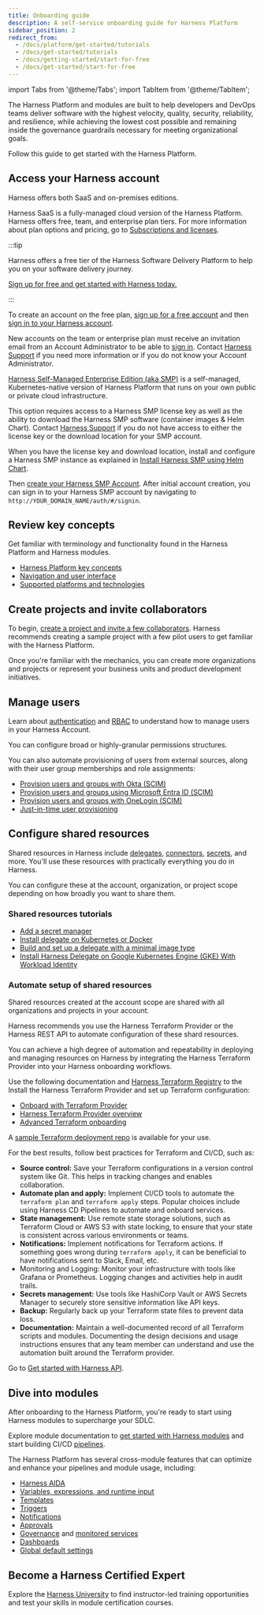 ```yaml
---
title: Onboarding guide
description: A self-service onboarding guide for Harness Platform
sidebar_position: 2
redirect_from:
  - /docs/platform/get-started/tutorials
  - /docs/get-started/tutorials
  - /docs/getting-started/start-for-free
  - /docs/get-started/start-for-free
---
```


import Tabs from '@theme/Tabs';
import TabItem from '@theme/TabItem';

The Harness Platform and modules are built to help developers and DevOps teams deliver software with the highest velocity, quality, security, reliability, and resilience, while achieving the lowest cost possible and remaining inside the governance guardrails necessary for meeting organizational goals.

Follow this guide to get started with the Harness Platform.

## Access your Harness account

Harness offers both SaaS and on-premises editions.

<Tabs>
<TabItem value="saas" label="SaaS" default>

Harness SaaS is a fully-managed cloud version of the Harness Platform. Harness offers free, team, and enterprise plan tiers. For more information about plan options and pricing, go to [Subscriptions and licenses](./subscriptions-licenses/subscriptions.md).

:::tip

Harness offers a free tier of the Harness Software Delivery Platform to help you on your software delivery journey.

[Sign up for free and get started with Harness today.](https://app.harness.io/auth/#/signup/&?utm_source=website&utm_medium=harness-developer-hub&utm_campaign=plt-plg&utm_content=get-started)

:::

To create an account on the free plan, [sign up for a free account](https://app.harness.io/auth/#/signup/?module=cd&utm_medium=harness-developer-hub) and then [sign in to your Harness account](https://app.harness.io/auth/#/signin).

New accounts on the team or enterprise plan must receive an invitation email from an Account Administrator to be able to [sign in](https://app.harness.io/auth/#/signin). Contact [Harness Support](mailto:support@harness.io) if you need more information or if you do not know your Account Administrator.

</TabItem>
<TabItem value="smp" label="Self-Managed Enterprise Edition">

[Harness Self-Managed Enterprise Edition (aka SMP)](/docs/self-managed-enterprise-edition/smp-overview) is a self-managed, Kubernetes-native version of Harness Platform that runs on your own public or private cloud infrastructure.

This option requires access to a Harness SMP license key as well as the ability to download the Harness SMP software (container images & Helm Chart). Contact [Harness Support](mailto:support@harness.io) if you do not have access to either the license key or the download location for your SMP account.

When you have the license key and download location, install and configure a Harness SMP instance as explained in [Install Harness SMP using Helm Chart](/docs/self-managed-enterprise-edition/install/install-using-helm).

Then [create your Harness SMP Account](/docs/self-managed-enterprise-edition/get-started-with-smp#create-your-harness-account). After initial account creation, you can sign in to your Harness SMP account by navigating to `http://YOUR_DOMAIN_NAME/auth/#/signin`.

</TabItem>
</Tabs>

## Review key concepts

Get familiar with terminology and functionality found in the Harness Platform and Harness modules.

* [Harness Platform key concepts](/docs/platform/get-started/key-concepts)
* [Navigation and user interface](/docs/platform/get-started/harness-ui-overview)
* [Supported platforms and technologies](/docs/platform/platform-whats-supported)

## Create projects and invite collaborators

To begin, [create a project and invite a few collaborators](/docs/platform/organizations-and-projects/create-an-organization). Harness recommends creating a sample project with a few pilot users to get familiar with the Harness Platform.

Once you're familiar with the mechanics, you can create more organizations and projects or represent your business units and product development initiatives.

## Manage users

Learn about [authentication](/docs/platform/authentication/authentication-overview) and [RBAC](/docs/platform/role-based-access-control/rbac-in-harness) to understand how to manage users in your Harness Account.

You can configure broad or highly-granular permissions structures.

You can also automate provisioning of users from external sources, along with their user group memberships and role assignments:

- [Provision users and groups with Okta (SCIM)](/docs/platform/role-based-access-control/provision-users-with-okta-scim)
- [Provision users and groups using Microsoft Entra ID (SCIM)](/docs/platform/role-based-access-control/provision-users-and-groups-using-azure-ad-scim)
- [Provision users and groups with OneLogin (SCIM)](/docs/platform/role-based-access-control/provision-users-and-groups-with-one-login-scim)
- [Just-in-time user provisioning](/docs/platform/role-based-access-control/provision-use-jit)

## Configure shared resources

Shared resources in Harness include [delegates](/docs/platform/delegates/delegate-concepts/delegate-overview), [connectors](/docs/category/connectors), [secrets](/docs/platform/secrets/secrets-management/harness-secret-manager-overview), and more. You'll use these resources with practically everything you do in Harness.

You can configure these at the account, organization, or project scope depending on how broadly you want to share them.

### Shared resources tutorials

- [Add a secret manager](/docs/platform/get-started/tutorials/add-secrets-manager.md)
- [Install delegate on Kubernetes or Docker](/docs/platform/get-started/tutorials/install-delegate)
- [Build and set up a delegate with a minimal image type](/docs/platform/delegates/install-delegates/build-custom-delegate-images-with-third-party-tools)
- [Install Harness Delegate on Google Kubernetes Engine (GKE) With Workload Identity](/docs/platform/delegates/install-delegates/gke-workload-identity)

### Automate setup of shared resources

Shared resources created at the account scope are shared with all organizations and projects in your account.

Harness recommends you use the Harness Terraform Provider or the Harness REST API to automate configuration of these shard resources.

<Tabs>
<TabItem value="terraform" label="Terraform Provider" default>

You can achieve a high degree of automation and repeatability in deploying and managing resources on Harness by integrating the Harness Terraform Provider into your Harness onboarding workflows.

Use the following documentation and [Harness Terraform Registry](https://registry.terraform.io/providers/harness/harness) to the Install the Harness Terraform Provider and set up Terraform configuration:

- [Onboard with Terraform Provider](/docs/platform/get-started/tutorials/onboard-terraform-provider)
- [Harness Terraform Provider overview](/docs/platform/automation/terraform/harness-terraform-provider-overview)
- [Advanced Terraform onboarding](/docs/platform/automation/terraform/advanced-terraform-onboarding)

A [sample Terraform deployment repo](https://github.com/harness-community/solutions-architecture/tree/main/terraform-development-factory) is available for your use.

For the best results, follow best practices for Terraform and CI/CD, such as:

- **Source control:** Save your Terraform configurations in a version control system like Git. This helps in tracking changes and enables collaboration.
- **Automate plan and apply:** Implement CI/CD tools to automate the `terraform plan` and `terraform apply` steps. Popular choices include using Harness CD Pipelines to automate and onboard services. 
- **State management:** Use remote state storage solutions, such as Terraform Cloud or AWS S3 with state locking, to ensure that your state is consistent across various environments or teams.
- **Notifications:** Implement notifications for Terraform actions. If something goes wrong during `terraform apply`, it can be beneficial to have notifications sent to Slack, Email, etc.
- Monitoring and Logging: Monitor your infrastructure with tools like Grafana or Prometheus. Logging changes and activities help in audit trails.
- **Secrets management:** Use tools like HashiCorp Vault or AWS Secrets Manager to securely store sensitive information like API keys.
- **Backup:** Regularly back up your Terraform state files to prevent data loss.
- **Documentation:** Maintain a well-documented record of all Terraform scripts and modules. Documenting the design decisions and usage instructions ensures that any team member can understand and use the automation built around the Terraform provider.

</TabItem>
<TabItem value="api" label="Harness API">

Go to [Get started with Harness API](/docs/platform/automation/api/api-quickstart).

</TabItem>
</Tabs>

## Dive into modules

After onboarding to the Harness Platform, you're ready to start using Harness modules to supercharge your SDLC.

Explore module documentation to [get started with Harness modules](https://developer.harness.io/) and start building CI/CD [pipelines](/docs/category/pipelines).

The Harness Platform has several cross-module features that can optimize and enhance your pipelines and module usage, including:

* [Harness AIDA](/docs/platform/harness-aida/aida-overview)
* [Variables, expressions, and runtime input](/docs/platform/variables-and-expressions/runtime-inputs)
* [Templates](/docs/platform/templates/template)
* [Triggers](/docs/platform/triggers/triggers-overview)
* [Notifications](/docs/platform/notifications/notification-settings)
* [Approvals](/docs/platform/approvals/approvals-tutorial)
* [Governance](/docs/category/governance-1) and [monitored services](/docs/platform/monitored-service)
* [Dashboards](/docs/platform/dashboards/dashboards-overview)
* [Global default settings](/docs/platform/settings/default-settings)

## Become a Harness Certified Expert

Explore the [Harness University](https://developer.harness.io/university) to find instructor-led training opportunities and test your skills in module certification courses.
